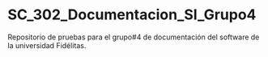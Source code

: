 # SC_302_Documentacion_SI_Grupo4
Repositorio de pruebas para el grupo#4 de documentación del software de la universidad Fidélitas.

